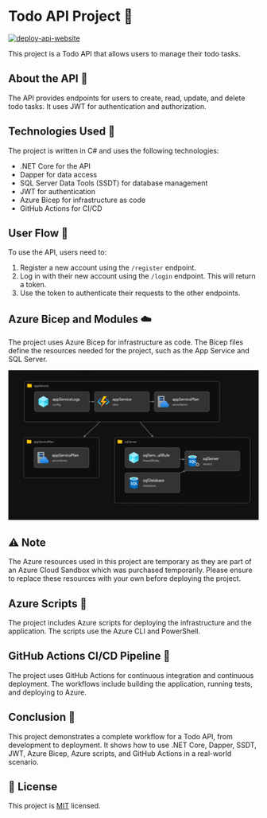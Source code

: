 # Todo API Project 📝

[![deploy-api-website](https://github.com/nenad0707/TodoApp/actions/workflows/deploy-api-website.yml/badge.svg)](https://github.com/nenad0707/TodoApp/actions/workflows/deploy-api-website.yml)

This project is a Todo API that allows users to manage their todo tasks.

## About the API 📡

The API provides endpoints for users to create, read, update, and delete todo tasks. It uses JWT for authentication and authorization.

## Technologies Used 🔧

The project is written in C# and uses the following technologies:

- .NET Core for the API
- Dapper for data access
- SQL Server Data Tools (SSDT) for database management
- JWT for authentication
- Azure Bicep for infrastructure as code
- GitHub Actions for CI/CD

## User Flow 👥

To use the API, users need to:

1. Register a new account using the `/register` endpoint.
2. Log in with their new account using the `/login` endpoint. This will return a token.
3. Use the token to authenticate their requests to the other endpoints.

## Azure Bicep and Modules ☁️

The project uses Azure Bicep for infrastructure as code. The Bicep files define the resources needed for the project, such as the App Service and SQL Server.

![Azure Infrastructure](./docs/azure-infrastructure.png)

## ⚠️ Note

The Azure resources used in this project are temporary as they are part of an Azure Cloud Sandbox which was purchased temporarily. Please ensure to replace these resources with your own before deploying the project.

## Azure Scripts 📜

The project includes Azure scripts for deploying the infrastructure and the application. The scripts use the Azure CLI and PowerShell.

## GitHub Actions CI/CD Pipeline 🐙

The project uses GitHub Actions for continuous integration and continuous deployment. The workflows include building the application, running tests, and deploying to Azure.

## Conclusion 🏁

This project demonstrates a complete workflow for a Todo API, from development to deployment. It shows how to use .NET Core, Dapper, SSDT, JWT, Azure Bicep, Azure scripts, and GitHub Actions in a real-world scenario.

## 📝 License

This project is [MIT](https://opensource.org/licenses/MIT) licensed.

